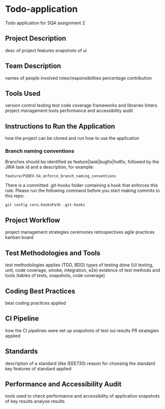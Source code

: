 # Todo-application

Todo application for SQA assignment 2

## Project Description

desc of project
features
snapshots of ui

## Team Description

names of people involved
roles/responsibilities
percentage contribution

## Tools Used

version control
testing
test code coverage
frameworks and libraries
linters
project management tools
performance and accessibility audit

## Instructions to Run the Application

how the project can be cloned and run
how to use the application

### Branch naming conventions

Branches should be identified as feature|task|bugfix|hotfix, followed by the JIRA task id and a description, for example:

```
feature/PIDEV-54_enforce_branch_naming_conventions
```

There is a committed .git-hooks folder containing a hook that enforces this rule. Please run the following command before you start making commits to this repo:

```
git config core.hooksPath .git-hooks
```

## Project Workflow

project management strategies
ceremones
retrospectives
agile practices
kanban board

## Test Methodologies and Tools

test methodologies applies (TDD, BDD)
types of testing done (UI testing, unit, code coverage, smoke, integration, e2e)
evidence of test methods and tools (tables of tests, snapshots, code coverage)

## Coding Best Practices

best coding practices applied

## CI Pipeline

how the CI pipelines were set up
snapshots of test sui results
PR strategies applied

## Standards

description of a standard (like IEEE730)
reason for choosing the standard
key features of standard applied

## Performance and Accessibility Audit

tools used to check performance and accessibility of application
snapshots of key results
analyse results
